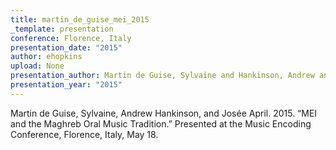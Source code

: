 ```yaml
---
title: martin_de_guise_mei_2015
_template: presentation
conference: Florence, Italy
presentation_date: "2015"
author: ehopkins
upload: None
presentation_author: Martin de Guise, Sylvaine and Hankinson, Andrew and April, Josée
presentation_year: "2015"
---
```

Martin de Guise, Sylvaine, Andrew Hankinson, and Josée April. 2015. “MEI and the Maghreb Oral Music Tradition.” Presented at the Music Encoding Conference, Florence, Italy, May 18.
